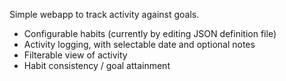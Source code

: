 Simple webapp to track activity against goals. 

- Configurable habits (currently by editing JSON definition file)
- Activity logging, with selectable date and optional notes
- Filterable view of activity
- Habit consistency / goal attainment  
